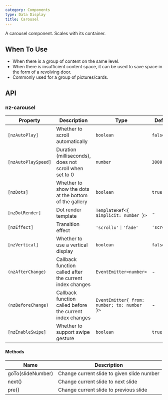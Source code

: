 ```yaml
---
category: Components
type: Data Display
title: Carousel
---
```


A carousel component. Scales with its container.

## When To Use

- When there is a group of content on the same level.
- When there is insufficient content space, it can be used to save space in the form of a revolving door.
- Commonly used for a group of pictures/cards.

## API

### nz-carousel

| Property | Description | Type | Default |
| -------- | ----------- | ---- | ------- |
| `[nzAutoPlay]` | Whether to scroll automatically | `boolean` | `false` |
| `[nzAutoPlaySpeed]` | Duration (milliseconds), does not scroll when set to 0 | `number` | `3000` |
| `[nzDots]` | Whether to show the dots at the bottom of the gallery | `boolean` | `true` |
| `[nzDotRender]` | Dot render template | `TemplateRef<{ $implicit: number }>` | - |
| `[nzEffect]` | Transition effect | `'scrollx'｜'fade'` | `'scrollx'` |
| `[nzVertical]` | Whether to use a vertical display | `boolean` | `false` |
| `(nzAfterChange)` | Callback function called after the current index changes | `EventEmitter<number>` | - |
| `(nzBeforeChange)` | Callback function called before the current index changes | `EventEmitter{ from: number; to: number }>` | - |
| `[nzEnableSwipe]` | Whether to support swipe gesture | `boolean` | `true` |

#### Methods

| Name | Description |
| ---- | ----------- |
| goTo(slideNumber) | Change current slide to given slide number |
| next() | Change current slide to next slide |
| pre() | Change current slide to previous slide |


